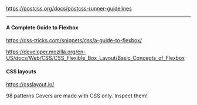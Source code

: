 https://postcss.org/docs/postcss-runner-guidelines

---

####  A Complete Guide to Flexbox 
https://css-tricks.com/snippets/css/a-guide-to-flexbox/


https://developer.mozilla.org/en-US/docs/Web/CSS/CSS_Flexible_Box_Layout/Basic_Concepts_of_Flexbox



#### CSS layouts

https://csslayout.io/ 

98 patterns
Covers are made with CSS only. Inspect them!
